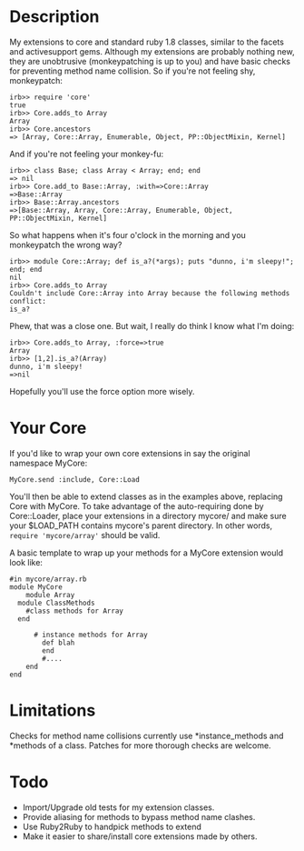 Description
===========

My extensions to core and standard ruby 1.8 classes, similar to the facets and activesupport gems.
Although my extensions are probably nothing new, they are unobtrusive (monkeypatching is up to you)
and have basic checks for preventing method name collision.
So if you're not feeling shy, monkeypatch: 

	irb>> require 'core'
	true
	irb>> Core.adds_to Array
	Array
	irb>> Core.ancestors
	=> [Array, Core::Array, Enumerable, Object, PP::ObjectMixin, Kernel]
	
And if you're not feeling your monkey-fu:
	
	irb>> class Base; class Array < Array; end; end
	=> nil
	irb>> Core.add_to Base::Array, :with=>Core::Array
	=>Base::Array
	irb>> Base::Array.ancestors
	=>[Base::Array, Array, Core::Array, Enumerable, Object, PP::ObjectMixin, Kernel]

So what happens when it's four o'clock in the morning and you monkeypatch the wrong way?

	irb>> module Core::Array; def is_a?(*args); puts "dunno, i'm sleepy!"; end; end
	nil
	irb>> Core.adds_to Array
	Couldn't include Core::Array into Array because the following methods conflict:
	is_a?

Phew, that was a close one. But wait, I really do think I know what I'm doing:

	irb>> Core.adds_to Array, :force=>true
	Array
	irb>> [1,2].is_a?(Array)
	dunno, i'm sleepy!
	=>nil
	
Hopefully you'll use the force option more wisely.	

Your Core
=========
If you'd like to wrap your own core extensions in say the original namespace MyCore:
	
	MyCore.send :include, Core::Load

You'll then be able to extend classes as in the examples above, replacing Core with MyCore.
To take advantage of the auto-requiring done by Core::Loader, place your extensions
in a directory mycore/ and make sure your $LOAD\_PATH contains mycore's parent directory.
In other words, `require 'mycore/array'` should be valid.

A basic template to wrap up your methods for a MyCore extension would look like:

	#in mycore/array.rb
	module MyCore
		module Array
      module ClassMethods
        #class methods for Array
      end

		  # instance methods for Array
			def blah
			end
			#....
		end
	end
	

Limitations
===========

Checks for method name collisions currently use \*instance\_methods and *methods of a class.
Patches for more thorough checks are welcome.

Todo
====

* Import/Upgrade old tests for my extension classes.
* Provide aliasing for methods to bypass method name clashes.
* Use Ruby2Ruby to handpick methods to extend
* Make it easier to share/install core extensions made by others.
